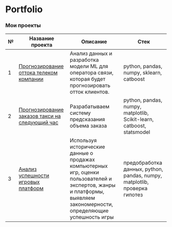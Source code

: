 # Portfolio

### Мои проекты

|№|Название проекта|Описание|Стек|
|-|--------|---|-|
|1|[Прогнозирование оттока телеком компании](https://github.com/DariaPuzikova/Portfolio/tree/main/Outflowof%20telecom%20companies)|Анализ данных и разработка модели ML для оператора связи, которая будет прогнозировать отток клиентов.|python, pandas, numpy, sklearn, catboost|
|2|[Прогнозирование заказов такси на следующий час](https://github.com/DariaPuzikova/Portfolio/tree/main/Forecasting%20taxi%20orders%20for%20the%20next%20hour)|Разрабатываем систему предсказания объема заказа|python, pandas, numpy, matplotlib, Scikit-learn, catboost, statsmodel|
|3|[Анализ успешности игровых платформ](https://github.com/DariaPuzikova/Portfolio/tree/main/Analysis%20of%20the%20success%20of%20gaming%20platforms)|Используя исторические данные о продажах компьютерных игр, оценки пользователей и экспертов, жанры и платформы, выявляем закономерности, определяющие успешность игры |предобработка данных, python, pandas, numpy, matplotlib, проверка гипотез|
